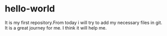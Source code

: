 # hello-world
It is my first repository.From today i will try to add my necessary files in git.
It is a great journey  for me.
I think it will help me.

